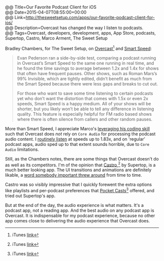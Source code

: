@@ Title=Our Favorite Podcast Client for iOS  
@@ Date=2015-04-07T08:55:00+00:00  
@@ Link=http://thesweetsetup.com/apps/our-favorite-podcast-client-for-ios/  
@@ Description=Overcast has changed the way I listen to podcasts.  
@@ Tags=Overcast, developers, development, apps, App Store, podcasts, Supertop, Castro, Marco Arment, The Sweet Setup  

Bradley Chambers, for The Sweet Setup, on [Overcast][overcast][^oc] and [Smart Speed][marco]:
>Evan Pederson ran a side-by-side test, comparing a podcast running in Overcast’s Smart Speed to the same one running in real time, and he found the time savings to average between 1.2x and 1.4x for shows that often have frequent pauses. Other shows, such as Roman Mars’s 99% Invisible, which are tightly edited, didn’t benefit as much from the Smart Speed because there were less gaps and breaks to cut out.
>
>For those who want to save some time listening to certain podcasts yet who don’t want the distortion that comes with 1.5x or even 2x speeds, Smart Speed is a happy medium. All of your shows will be shorter, but you likely won’t be able to tell any difference in listening quality. This feature is especially helpful for FM radio based shows where there is often silence from callers and other random pauses.

More than Smart Speed, I appreciate Marco's [leveraging his coding skill][imore] such that Overcast does *not* rely on `Core Audio` for processing the podcast audio content. I [routinely listen][theoveranalyzed] at speeds up to 1.83x, and on 'regular' podcast apps, audio sped up to that extent sounds horrible, due to `Core Audio` limitations.

Still, as the Chambers notes, there are some things that Overcast doesn't do as well as its competitors. I'm of the opinion that [Castro][castro],[^ca] by Supertop, is a much better looking app. The UI transitions and animations are definitely likable, a [word somebody important threw around][zdnet] from time to time. 

Castro was so visibly impressive that I quickly forewent the extra options like playlists and per-podcast preferences that [Pocket Casts][shiftyjelly][^pc] offered, and tried out Supertop's app.

But at the end of the day, the audio experience is what matters. It's a podcast app, not a reading app. And the best audio on any podcast app is Overcast. It is indispensable for my podcast experience, because no other app comes close to delivering the audio experience that Overcast does. 

[^oc]: iTunes [link][apple]
[^ca]: iTunes [link][apple 2]
[^pc]: iTunes [link][apple 3]

[apple]: https://itunes.apple.com/us/app/overcast-podcast-player/id888422857?mt=8&at=1l3vx9s
[apple 2]: https://itunes.apple.com/us/app/castro-high-fidelity-podcasts/id723142770?mt=8&at=1l3vx9s
[apple 3]: https://itunes.apple.com/us/app/pocket-casts/id414834813?mt=8&at=1l3vx9s
[castro]: http://castro.fm
[imore]: http://www.imore.com/debug-43-exclusive-marco-arment-breaks-his-silence-overcast
[marco]: http://www.marco.org/2014/07/16/overcast
[overcast]: http://overcast.fm
[shiftyjelly]: http://www.shiftyjelly.com/android/pocketcasts
[theoveranalyzed]: /2015/2/18/youre-listening-wrong-no-youre-not
[zdnet]: http://www.zdnet.com/article/lickable-buttons/#!